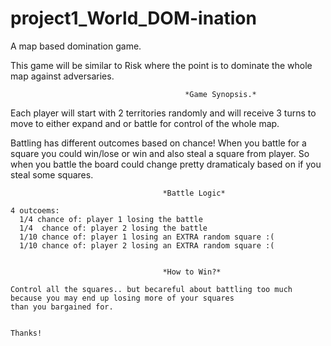 # project1_World_DOM-ination
A map based domination game.


This game will be similar to Risk where the point is to dominate the whole map against adversaries. 


                                           *Game Synopsis.*
                                    
Each player will start with 2 territories randomly and will receive 3 turns to move to either expand
and or battle for control of the whole map.

Battling has different outcomes based on chance! When you battle for a square you could win/lose or win and also steal a square from player. So when you battle the board could change pretty dramaticaly based on if you steal some squares.

```
                                  *Battle Logic*

4 outcoems:
  1/4 chance of: player 1 losing the battle
  1/4  chance of: player 2 losing the battle
  1/10 chance of: player 1 losing an EXTRA random square :(
  1/10 chance of: player 2 losing an EXTRA random square :(


                                  *How to Win?*

Control all the squares.. but becareful about battling too much because you may end up losing more of your squares
than you bargained for.


Thanks!


